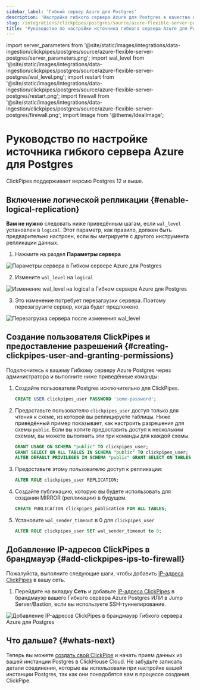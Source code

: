 ```yaml
---
sidebar_label: 'Гибкий сервер Azure для Postgres'
description: 'Настройка гибкого сервера Azure для Postgres в качестве источника для ClickPipes'
slug: /integrations/clickpipes/postgres/source/azure-flexible-server-postgres
title: 'Руководство по настройке источника гибкого сервера Azure для Postgres'
---
```


import server_parameters from '@site/static/images/integrations/data-ingestion/clickpipes/postgres/source/azure-flexible-server-postgres/server_parameters.png';
import wal_level from '@site/static/images/integrations/data-ingestion/clickpipes/postgres/source/azure-flexible-server-postgres/wal_level.png';
import restart from '@site/static/images/integrations/data-ingestion/clickpipes/postgres/source/azure-flexible-server-postgres/restart.png';
import firewall from '@site/static/images/integrations/data-ingestion/clickpipes/postgres/source/azure-flexible-server-postgres/firewall.png';
import Image from '@theme/IdealImage';


# Руководство по настройке источника гибкого сервера Azure для Postgres

ClickPipes поддерживает версию Postgres 12 и выше.

## Включение логической репликации {#enable-logical-replication}

**Вам не нужно** следовать ниже приведённым шагам, если `wal_level` установлен в `logical`. Этот параметр, как правило, должен быть предварительно настроен, если вы мигрируете с другого инструмента репликации данных.

1. Нажмите на раздел **Параметры сервера**

<Image img={server_parameters} alt="Параметры сервера в Гибком сервере Azure для Postgres" size="lg" border/>

2. Измените `wal_level` на `logical`

<Image img={wal_level} alt="Изменение wal_level на logical в Гибком сервере Azure для Postgres" size="lg" border/>

3. Это изменение потребует перезагрузки сервера. Поэтому перезагрузите сервер, когда будет предложено.

<Image img={restart} alt="Перезагрузка сервера после изменения wal_level" size="lg" border/>

## Создание пользователя ClickPipes и предоставление разрешений {#creating-clickpipes-user-and-granting-permissions}

Подключитесь к вашему Гибкому серверу Azure Postgres через администратора и выполните ниже приведённые команды:

1. Создайте пользователя Postgres исключительно для ClickPipes.

   ```sql
   CREATE USER clickpipes_user PASSWORD 'some-password';
   ```

2. Предоставьте пользователю `clickpipes_user` доступ только для чтения к схеме, из которой вы реплицируете таблицы. Ниже приведённый пример показывает, как настроить разрешения для схемы `public`. Если вы хотите предоставить доступ к нескольким схемам, вы можете выполнить эти три команды для каждой схемы.

   ```sql
   GRANT USAGE ON SCHEMA "public" TO clickpipes_user;
   GRANT SELECT ON ALL TABLES IN SCHEMA "public" TO clickpipes_user;
   ALTER DEFAULT PRIVILEGES IN SCHEMA "public" GRANT SELECT ON TABLES TO clickpipes_user;
   ```

3. Предоставьте этому пользователю доступ к репликации:

   ```sql
   ALTER ROLE clickpipes_user REPLICATION;
   ```

4. Создайте публикацию, которую вы будете использовать для создания MIRROR (репликации) в будущем.

   ```sql
   CREATE PUBLICATION clickpipes_publication FOR ALL TABLES;
   ```

5. Установите `wal_sender_timeout` в 0 для `clickpipes_user`

   ```sql
   ALTER ROLE clickpipes_user SET wal_sender_timeout to 0;
   ```

## Добавление IP-адресов ClickPipes в брандмауэр {#add-clickpipes-ips-to-firewall}

Пожалуйста, выполните следующие шаги, чтобы добавить [IP-адреса ClickPipes](../../index.md#list-of-static-ips) в вашу сеть.

1. Перейдите на вкладку **Сеть** и добавьте [IP-адреса ClickPipes](../../index.md#list-of-static-ips) в брандмауэр вашего Гибкого сервера Azure Postgres ИЛИ в Jump Server/Bastion, если вы используете SSH-туннелирование.

<Image img={firewall} alt="Добавление IP-адресов ClickPipes в брандмауэр Гибкого сервера Azure для Postgres" size="lg"/>


## Что дальше? {#whats-next}

Теперь вы можете [создать свой ClickPipe](../index.md) и начать прием данных из вашей инстанции Postgres в ClickHouse Cloud.
Не забудьте записать детали соединения, которые вы использовали при настройке вашей инстанции Postgres, так как они понадобятся вам в процессе создания ClickPipe.
